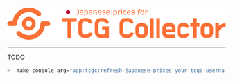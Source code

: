<p align="center">
	<img src="readme/readme-logo.png" alt="TCG Collector Japanese prices">
</p>

---

TODO

```bash
>  make console arg="app:tcgc:refresh-japanese-prices your-tcgc-username"
```